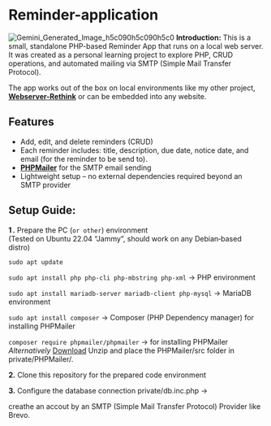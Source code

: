 # Reminder-application #
![Gemini_Generated_Image_h5c090h5c090h5c0](https://github.com/user-attachments/assets/07e15e51-c96c-441f-a6b8-f049cc87fad7)
**Introduction:**
This is a small, standalone PHP-based Reminder App that runs on a local web server.  
It was created as a personal learning project to explore PHP, CRUD operations, and automated mailing via SMTP (Simple Mail Transfer Protocol).

The app works out of the box on local environments like my other project, [**Webserver-Rethink**](https://github.com/Tyomus/Webserver-rethink) or can be embedded into any website.

## Features ##

- Add, edit, and delete reminders (CRUD)
- Each reminder includes: title, description, due date, notice date, and email (for the reminder to be send to).
- [**PHPMailer**](https://github.com/PHPMailer/PHPMailer) for the SMTP email sending
- Lightweight setup – no external dependencies required beyond an SMTP provider

## Setup Guide: ##

**1 .** Prepare the PC (`or other`) environment  
(Tested on Ubuntu 22.04 “Jammy”, should work on any Debian‑based distro)

`sudo apt update`

`sudo apt install php php-cli php-mbstring php-xml` -> PHP environment

`sudo apt install mariadb-server mariadb-client php-mysql` -> MariaDB environment

`sudo apt install composer` -> Composer (PHP Dependency manager) for installing PHPMailer

`composer require phpmailer/phpmailer` -> for installing PHPMailer
*Alternatively* [Download](https://github.com/PHPMailer/PHPMailer)
Unzip and place the PHPMailer/src folder in private/PHPMailer/.

**2.** Clone this repository for the prepared code environment

**3.** Configure the database connection
private/db.inc.php -> 





creathe an accout by an SMTP  (Simple Mail Transfer Protocol) Provider like Brevo.
